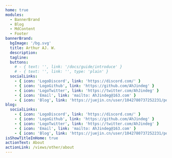 ```yaml
---
home: true
modules:
  - BannerBrand
  - Blog
  - MdContent
  - Footer
bannerBrand:
  bgImage: '/bg.svg'
  title: Arthur AJ. W.
  description:
  tagline:
  buttons:
    # - { text: '', link: '/docs/guide/introduce' }
    # - { text: '', link: '', type: 'plain' }
  socialLinks:
    - { icon: 'LogoDiscord', link: 'https://discord.com/' }
    - { icon: 'LogoGithub', link: 'https://github.com/AhJindeg' }
    - { icon: 'LogoTwitter', link: 'https://twitter.com/AhJindeg' }
    - { icon: 'Email', link: 'mailto: AhJindeg@163.com' }
    - { icon: 'Blog', link: 'https://juejin.cn/user/1042780737252231/posts' }
blog:
  socialLinks:
    - { icon: 'LogoDiscord', link: 'https://discord.com/' }
    - { icon: 'LogoGithub', link: 'https://github.com/AhJindeg' }
    - { icon: 'LogoTwitter', link: 'https://twitter.com/AhJindeg' }
    - { icon: 'Email', link: 'mailto: AhJindeg@163.com' }
    - { icon: 'Blog', link: 'https://juejin.cn/user/1042780737252231/posts' }
isShowTitleInHome: true
actionText: About
actionLink: /views/other/about
---
```

